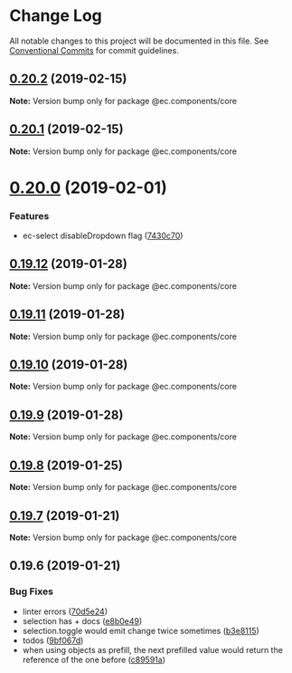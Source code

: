 # Change Log

All notable changes to this project will be documented in this file.
See [Conventional Commits](https://conventionalcommits.org) for commit guidelines.

## [0.20.2](https://github.com/entrecode/ec.components/compare/@ec.components/core@0.20.1...@ec.components/core@0.20.2) (2019-02-15)

**Note:** Version bump only for package @ec.components/core





## [0.20.1](https://github.com/entrecode/ec.components/compare/@ec.components/core@0.20.0...@ec.components/core@0.20.1) (2019-02-15)

**Note:** Version bump only for package @ec.components/core





# [0.20.0](https://github.com/entrecode/ec.components/compare/@ec.components/core@0.19.12...@ec.components/core@0.20.0) (2019-02-01)


### Features

* ec-select disableDropdown flag ([7430c70](https://github.com/entrecode/ec.components/commit/7430c70))





## [0.19.12](https://github.com/entrecode/ec.components/compare/@ec.components/core@0.19.11...@ec.components/core@0.19.12) (2019-01-28)

**Note:** Version bump only for package @ec.components/core





## [0.19.11](https://github.com/entrecode/ec.components/compare/@ec.components/core@0.19.10...@ec.components/core@0.19.11) (2019-01-28)

**Note:** Version bump only for package @ec.components/core





## [0.19.10](https://github.com/entrecode/ec.components/compare/@ec.components/core@0.19.9...@ec.components/core@0.19.10) (2019-01-28)

**Note:** Version bump only for package @ec.components/core





## [0.19.9](https://github.com/entrecode/ec.components/compare/@ec.components/core@0.19.8...@ec.components/core@0.19.9) (2019-01-28)

**Note:** Version bump only for package @ec.components/core





## [0.19.8](https://github.com/entrecode/ec.components/compare/@ec.components/core@0.19.7...@ec.components/core@0.19.8) (2019-01-25)

**Note:** Version bump only for package @ec.components/core





## [0.19.7](https://github.com/entrecode/ec.components/compare/@ec.components/core@0.19.7...@ec.components/core@0.19.7) (2019-01-21)

**Note:** Version bump only for package @ec.components/core





## 0.19.6 (2019-01-21)


### Bug Fixes

* linter errors ([70d5e24](https://github.com/entrecode/ec.components/commit/70d5e24))
* selection has + docs ([e8b0e49](https://github.com/entrecode/ec.components/commit/e8b0e49))
* selection.toggle would emit change twice sometimes ([b3e8115](https://github.com/entrecode/ec.components/commit/b3e8115))
* todos ([9bf067d](https://github.com/entrecode/ec.components/commit/9bf067d))
* when using objects as prefill, the next prefilled value would return the reference of the one before ([c89591a](https://github.com/entrecode/ec.components/commit/c89591a))

